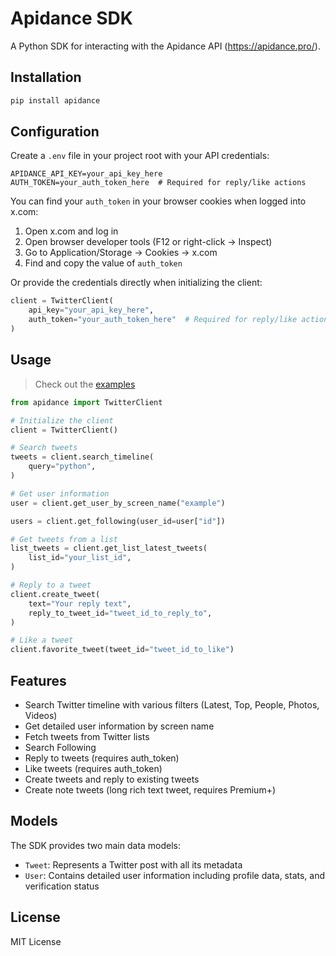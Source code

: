 # Apidance SDK

A Python SDK for interacting with the Apidance API (https://apidance.pro/).

## Installation

```bash
pip install apidance
```

## Configuration

Create a `.env` file in your project root with your API credentials:

```env
APIDANCE_API_KEY=your_api_key_here
AUTH_TOKEN=your_auth_token_here  # Required for reply/like actions
```

You can find your `auth_token` in your browser cookies when logged into x.com:
1. Open x.com and log in
2. Open browser developer tools (F12 or right-click -> Inspect)
3. Go to Application/Storage -> Cookies -> x.com
4. Find and copy the value of `auth_token`

Or provide the credentials directly when initializing the client:

```python
client = TwitterClient(
    api_key="your_api_key_here",
    auth_token="your_auth_token_here"  # Required for reply/like actions
)
```

## Usage

> Check out the [examples](https://github.com/script-money/apidance/tree/main/examples)

```python
from apidance import TwitterClient

# Initialize the client
client = TwitterClient()

# Search tweets
tweets = client.search_timeline(
    query="python",
)

# Get user information
user = client.get_user_by_screen_name("example")

users = client.get_following(user_id=user["id"])

# Get tweets from a list
list_tweets = client.get_list_latest_tweets(
    list_id="your_list_id",
)

# Reply to a tweet
client.create_tweet(
    text="Your reply text",
    reply_to_tweet_id="tweet_id_to_reply_to",
)

# Like a tweet
client.favorite_tweet(tweet_id="tweet_id_to_like")
```

## Features

- Search Twitter timeline with various filters (Latest, Top, People, Photos, Videos)
- Get detailed user information by screen name
- Fetch tweets from Twitter lists
- Search Following
- Reply to tweets (requires auth_token)
- Like tweets (requires auth_token)
- Create tweets and reply to existing tweets
- Create note tweets (long rich text tweet, requires Premium+)

## Models

The SDK provides two main data models:

- `Tweet`: Represents a Twitter post with all its metadata
- `User`: Contains detailed user information including profile data, stats, and verification status

## License

MIT License
